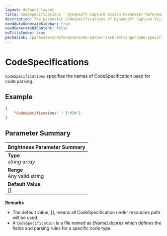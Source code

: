```yaml
---
layout: default-layout
title: CodeSpecifications - Dynamsoft Capture Vision Parameter Reference
description: The parameter CodeSpecifications of Dynamsoft Capture Vision. 
needAutoGenerateSidebar: true
needGenerateH3Content: false
noTitleIndex: true
permalink: /parameters/reference/code-parser-task-settings/code-specifications.html
---
```


# CodeSpecifications

`CodeSpecifications` specifies the names of CodeSpecification used for code parsing.

## Example

```json
{
    "CodeSpecifications" : ["VIN"]
}
```

## Parameter Summary

| Brightness Parameter Summary |
| :------------- |
| **Type**<br>*string array* |
| **Range**<br>Any valid string |
| **Default Value**<br>[] |

**Remarks**

- The default value, [], means all CodeSpecification under resources path will be used.
- A `CodeSpecification` is a file named as [Name].dcpres which defines the fields and parsing rules for a specific code type.
